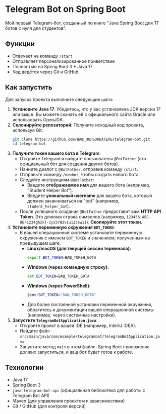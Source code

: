 # Telegram Bot on Spring Boot

Мой первый Telegram-бот, созданный по книге "Java Spring Boot для ТГ ботов с нуля для студентов".

## Функции
- Отвечает на команду `/start`
- Отправляет персонализированное приветствие
- Полностью на Spring Boot 3 + Java 17
- Код ведётся через Git и GitHub

## Как запустить

Для запуска проекта выполните следующие шаги:

1.  **Установите Java 17**: Убедитесь, что у вас установлена JDK версии 17 или выше. Вы можете скачать её с официального сайта Oracle или использовать OpenJDK.
2.  **Склонируйте репозиторий**: Получите исходный код проекта, используя Git:
    ```bash
    git clone https://github.com/ВАШ_ПОЛЬЗОВАТЕЛЬ/telegram-bot.git
    cd telegram-bot
    ```
3.  **Получите токен вашего бота в Telegram**:
    *   Откройте Telegram и найдите пользователя `@BotFather` (это официальный бот для создания других ботов).
    *   Начните диалог с `@BotFather`, отправив команду `/start`.
    *   Отправьте команду `/newbot`, чтобы создать нового бота.
    *   Следуйте инструкциям `@BotFather`:
        *   Введите **отображаемое имя** для вашего бота (например, "Student Helper Bot").
        *   Введите **уникальный username** для вашего бота, который должен заканчиваться на "bot" (например, `student_helper_bot`).
    *   После успешного создания `@BotFather` предоставит вам **HTTP API Token**. Это длинная строка символов (например, `123456:ABC-DEF1234ghIkl-zyx57W2v1u123ew11`). **Скопируйте этот токен.**
4.  **Установите переменную окружения `BOT_TOKEN`**:
    *   В вашей операционной системе установите переменную окружения с именем `BOT_TOKEN` и значением, полученным на предыдущем шаге.
        *   **Linux/macOS (для текущей сессии терминала):**
            ```bash
            export BOT_TOKEN=ВАШ_ТОКЕН_БОТА
            ```
        *   **Windows (через командную строку):**
            ```cmd
            set BOT_TOKEN=ВАШ_ТОКЕН_БОТА
            ```
        *   **Windows (через PowerShell):**
            ```powershell
            $env:BOT_TOKEN="ВАШ_ТОКЕН_БОТА"
            ```
        *   Для более постоянной установки переменной окружения, обратитесь к документации вашей операционной системы (например, через системные настройки).
5.  **Запустите `TelegramBotApplication.java`**:
    *   Откройте проект в вашей IDE (например, IntelliJ IDEA).
    *   Найдите файл `src/main/java/com/example/telegrambot/TelegramBotApplication.java`.
    *   Запустите метод `main` в этом файле. Spring Boot приложение должно запуститься, и ваш бот будет готов к работе.

## Технологии
- Java 17
- Spring Boot 3
- `java-telegram-bot-api` (официальная библиотека для работы с Telegram Bot API)
- Maven (для управления проектом и зависимостями)
- Git / GitHub (для контроля версий)
